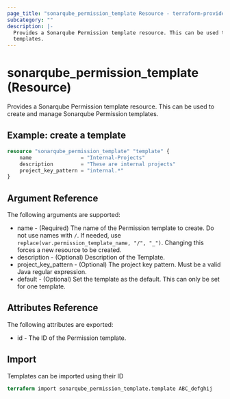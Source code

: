 ```yaml
---
page_title: "sonarqube_permission_template Resource - terraform-provider-sonarqube"
subcategory: ""
description: |-
  Provides a Sonarqube Permission template resource. This can be used to create and manage Sonarqube Permission
  templates.
---
```


# sonarqube_permission_template (Resource)

Provides a Sonarqube Permission template resource. This can be used to create and manage Sonarqube Permission
templates.

## Example: create a template

```terraform
resource "sonarqube_permission_template" "template" {
    name                = "Internal-Projects"
    description         = "These are internal projects"
    project_key_pattern = "internal.*"
}
```

## Argument Reference

The following arguments are supported:

- name - (Required) The name of the Permission template to create. Do not use names with `/`. If needed, use `replace(var.permission_template_name, "/", "_")`. Changing this forces a new resource to be created.
- description - (Optional) Description of the Template.
- project_key_pattern - (Optional) The project key pattern. Must be a valid Java regular expression.
- default - (Optional) Set the template as the default. This can only be set for one template.

## Attributes Reference

The following attributes are exported:

- id - The ID of the Permission template.

## Import

Templates can be imported using their ID

```terraform
terraform import sonarqube_permission_template.template ABC_defghij
```
